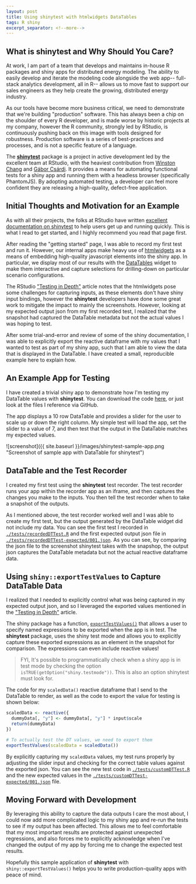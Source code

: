 ```yaml
---
layout: post
title: Using shinytest with htmlwidgets DataTables
tags: R shiny
excerpt_separator: <!--more-->
---
```


## What is **shinytest** and Why Should You Care?

At work, I am part of a team that develops and maintains in-house R packages and shiny apps for distributed energy modeling. The ability to easily develop and iterate the modeling code alongside the web app-- full-stack analytics development, all in R-- allows us to move fast to support our sales engineers as they help create the growing, distributed energy industry.

As our tools have become more business critical, we need to demonstrate that we're building "production" software. This has always been a chip on the shoulder of every R developer, and is made worse by historic projects at my company, however the R community, strongly led by RStudio, is continuously pushing back on this image with tools designed for robustness. Production software is a series of best-practices and processes, and is not a specific feature of a language.

The [**shinytest**](https://github.com/rstudio/shinytest) package is a project in active development led by the excellent team at RStudio, with the heaviest contribution from [Winston Chang](https://github.com/wch) and [Gábor Csárdi](https://github.com/gaborcsardi). It provides a means for automating functional tests for a shiny app and running them with a headless browser (specifically PhantomJS). By adopting automated testing, a developer can feel more confident they are releasing a high-quality, defect-free application.

<!--more-->

## Initial Thoughts and Motivation for an Example

As with all their projects, the folks at RStudio have written [excellent documentation on shinytest](https://rstudio.github.io/shinytest/articles/shinytest.html) to help users get up and running quickly. This is what I read to get started, and I highly recommend you read that page first.

After reading the "getting started" page, I was able to record my first test and run it. However, our internal apps make heavy use of [htmlwidgets](https://shiny.rstudio.com/articles/htmlwidgets.html) as a means of embedding high-quality javascript elements into the shiny app. In particular, we display most of our results with the [DataTables](https://rstudio.github.io/DT/) widget to make them interactive and capture selections for drilling-down on particular scenario configurations.

The RStudio ["Testing in Depth"](https://rstudio.github.io/shinytest/articles/in-depth.html) article notes that the htmlwidgets pose some challenges for capturing inputs, as these elements don't have shiny input bindings, however the **shinytest** developers have done some great work to mitigate the impact to mainly the screenshots. However, looking at my expected output json from my first recorded test, I realized that the snapshot had captured the DataTable metadata but not the actual values I was hoping to test.

After some trial-and-error and review of some of the shiny documentation, I was able to explicitly export the reactive dataframe with my values that I wanted to test as part of my shiny app, such that I am able to view the data that is displayed in the DataTable. I have created a small, reproducible example here to explain how.

## An Example App for Testing

I have created a trivial shiny app to demonstrate how I'm testing my DataTable values with **shinytest**.  You can download the code [here](https://github.com/nadirsidi/shinytest_example), or just look at the files I reference via GitHub.

The app displays a 10 row DataTable and provides a slider for the user to scale up or down the right column. My simple test will load the app, set the slider to a value of 7, and then test that the output in the DataTable matches my expected values.

![screenshot]({{ site.baseurl }}/images/shinytest-sample-app.png "Screenshot of sample app with DataTable for shinytest")

## DataTable and the Test Recorder

I created my first test using the **shinytest** test recorder. The test recorder runs your app within the recorder app as an iframe, and then captures the changes you make to the inputs. You then tell the test recorder when to take a snapshot of the outputs.

As I mentioned above, the test recorder worked well and I was able to create my first test, but the output generated by the DataTable widget did not include my data. You can see the first test I recorded in [`./tests/recordedDTTest.R`](https://github.com/nadirsidi/shinytest_example/blob/master/tests/recordedDTTest.R) and the first expected output json file in [`./tests/recordedDTTest-expected/001.json`](https://github.com/nadirsidi/shinytest_example/tree/master/tests/recordedDTTest-expected).  As you can see, by comparing the json file to the screenshot shinytest takes with the snapshop, the output json captures the DataTable metadata but not the actual reactive dataframe data.  

## Using `shiny::exportTestValues` to Capture DataTable Data

I realized that I needed to explicitly control what was being captured in my expected output json, and so I leveraged the exported values mentioned in the ["Testing in Depth"](https://rstudio.github.io/shinytest/articles/in-depth.html) article.

The shiny package has a function, [`exportTestValues()`](https://shiny.rstudio.com/reference/shiny/1.0.0/exportTestValues.html) that allows a user to specify named expressions to be exported when the app is in test. The **shinytest** package, uses the shiny test mode and allows you to explicitly capture these exported expressions as an element in the snapshot for comparison. The expressions can even include reactive values!

> FYI, It's possible to programmatically check when a shiny app is in test mode by checking the option `isTRUE(getOption("shiny.testmode"))`. This is also an option shinytest must look for.

The code for my `scaledData()` reactive dataframe that I send to the DataTable to render, as well as the code to export the value for testing is shown below:

```r
scaledData <- reactive({
  dummyData[, "y"] <- dummyData[, "y"] * input$scale
  return(dummyData)
})

# To actually test the DT values, we need to export them
exportTestValues(scaledData = scaledData())
```

By explicitly capturing my `scaledData` values, my test runs properly by adjusting the slider input and checking for the correct table values against the exported json. You can see the new test code in [`./tests/customDTTest.R`](https://github.com/nadirsidi/shinytest_example/blob/master/tests/customDTTest.R) and the new expected values in the [`./tests/customDTTest-expected/001.json`](https://github.com/nadirsidi/shinytest_example/blob/master/tests/customDTTest-expected/001.json) file.

## Moving Forward with Development

By leveraging this ability to capture the data outputs I care the most about, I could now add more complicated logic to my shiny app and re-run the tests to see if my output has been affected. This allows me to feel comfortable that my most important results are protected against unexpected regressions, and also forces me to explicitly acknowledge when I've changed the output of my app by forcing me to change the expected test results.

Hopefully this sample application of **shinytest** with `shiny::exportTestValues()` helps you to write production-quality apps with peace of mind.
